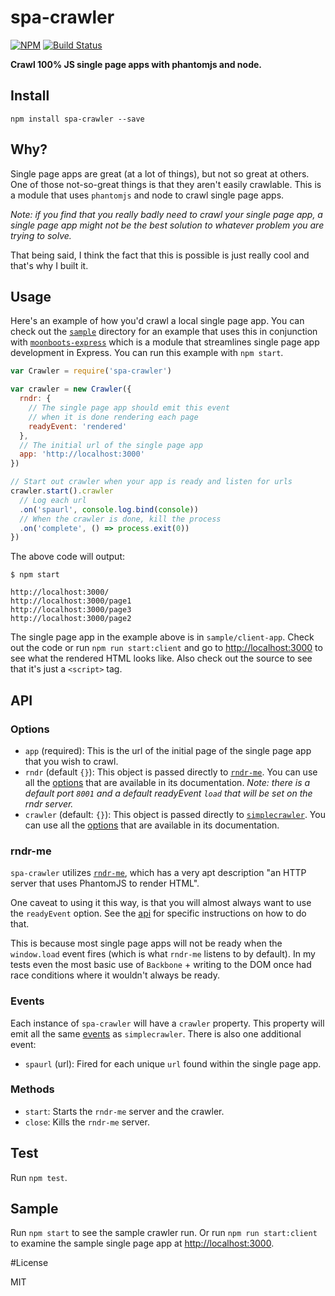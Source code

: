 spa-crawler
===========

[![NPM](https://nodei.co/npm/spa-crawler.png)](https://nodei.co/npm/spa-crawler/)
[![Build Status](https://travis-ci.org/lukekarrys/spa-crawler.png?branch=master)](https://travis-ci.org/lukekarrys/spa-crawler)

**Crawl 100% JS single page apps with phantomjs and node.**

## Install

`npm install spa-crawler --save`


## Why?

Single page apps are great (at a lot of things), but not so great at others. One of those not-so-great things is that they aren't easily crawlable. This is a module that uses `phantomjs` and node to crawl single page apps.

*Note: if you find that you really badly need to crawl your single page app, a single page app might not be the best solution to whatever problem you are trying to solve.*

That being said, I think the fact that this is possible is just really cool and that's why I built it.


## Usage

Here's an example of how you'd crawl a local single page app. You can check out the [`sample`](./sample) directory for an example that uses this in conjunction with [`moonboots-express`](https://github.com/lukekarrys/moonboots-express) which is a module that streamlines single page app development in Express. You can run this example with `npm start`.

```js
var Crawler = require('spa-crawler')

var crawler = new Crawler({
  rndr: {
    // The single page app should emit this event
    // when it is done rendering each page
    readyEvent: 'rendered'
  },
  // The initial url of the single page app
  app: 'http://localhost:3000'
})

// Start out crawler when your app is ready and listen for urls
crawler.start().crawler
  // Log each url
  .on('spaurl', console.log.bind(console))
  // When the crawler is done, kill the process
  .on('complete', () => process.exit(0))
})
```

The above code will output:

```
$ npm start

http://localhost:3000/
http://localhost:3000/page1
http://localhost:3000/page3
http://localhost:3000/page2
```

The single page app in the example above is in `sample/client-app`. Check out the code or run `npm run start:client` and go to [http://localhost:3000](http://localhost:3000) to see what the rendered HTML looks like. Also check out the source to see that it's just a `<script>` tag.


## API

### Options

- `app` (required): This is the url of the initial page of the single page app that you wish to crawl.
- `rndr` (default `{}`): This object is passed directly to [`rndr-me`](https://github.com/jed/rndr.me). You can use all the [options](https://github.com/jed/rndr.me#api) that are available in its documentation. *Note: there is a default port `8001` and a default readyEvent `load` that will be set on the rndr server.*
- `crawler` (default: `{}`): This object is passed directly to [`simplecrawler`](https://github.com/cgiffard/node-simplecrawler). You can use all the [options](https://github.com/cgiffard/node-simplecrawler#configuring-the-crawler) that are available in its documentation.

### rndr-me

`spa-crawler` utilizes [`rndr-me`](https://github.com/jed/rndr.me), which has a very apt description "an HTTP server that uses PhantomJS to render HTML".

One caveat to using it this way, is that you will almost always want to use the `readyEvent` option. See the [api](https://github.com/jed/rndr.me#api) for specific instructions on how to do that.

This is because most single page apps will not be ready when the `window.load` event fires (which is what `rndr-me` listens to by default). In my tests even the most basic use of `Backbone` + writing to the DOM once had race conditions where it wouldn't always be ready.

### Events

Each instance of `spa-crawler` will have a `crawler` property. This property will emit all the same [events](https://github.com/cgiffard/node-simplecrawler#events) as `simplecrawler`. There is also one additional event:

- `spaurl` (url): Fired for each unique `url` found within the single page app.

### Methods

- `start`: Starts the `rndr-me` server and the crawler.
- `close`: Kills the `rndr-me` server.

## Test

Run `npm test`.


## Sample

Run `npm start` to see the sample crawler run. Or run `npm run start:client` to examine the sample single page app at [http://localhost:3000](http://localhost:3000).


#License

MIT
